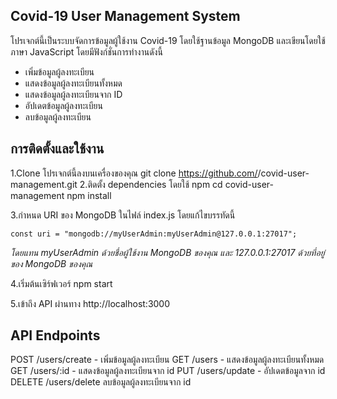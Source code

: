 
## Covid-19 User Management System 
โปรเจกต์นี้เป็นระบบจัดการข้อมูลผู้ใช้งาน Covid-19 โดยใช้ฐานข้อมูล MongoDB และเขียนโดยใช้ภาษา JavaScript โดยมีฟังก์ชั่นการทำงานดังนี้

- เพิ่มข้อมูลผู้ลงทะเบียน
- แสดงข้อมูลผู้ลงทะเบียนทั้งหมด
- แสดงข้อมูลผู้ลงทะเบียนจาก ID
- อัปเดตข้อมูลผู้ลงทะเบียน
- ลบข้อมูลผู้ลงทะเบียน

## การติดตั้งและใช้งาน

1.Clone โปรเจกต์นี้ลงบนเครื่องของคุณ
    git clone https://github.com/<domt00m>/covid-user-management.git
2.ติดตั้ง dependencies โดยใช้ npm
    cd covid-user-management
    npm install

3.กำหนด URI ของ MongoDB ในไฟล์ index.js โดยแก้ไขบรรทัดนี้

    const uri = "mongodb://myUserAdmin:myUserAdmin@127.0.0.1:27017";
*โดยแทน myUserAdmin ด้วยชื่อผู้ใช้งาน MongoDB ของคุณ และ 127.0.0.1:27017 ด้วยที่อยู่ของ MongoDB ของคุณ*

4.เริ่มต้นเซิร์ฟเวอร์
    npm start

5.เข้าถึง API ผ่านทาง http://localhost:3000

## API Endpoints

POST /users/create - เพิ่มข้อมูลผู้ลงทะเบียน
GET /users - แสดงข้อมูลผู้ลงทะเบียนทั้งหมด
GET /users/:id - แสดงข้อมูลผู้ลงทะเบียนจาก id
PUT /users/update - อัปเดตข้อมูลจาก id
DELETE /users/delete ลบข้อมูลผู้ลงทะเบียนจาก id

